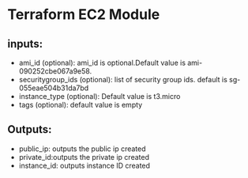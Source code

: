 # Terraform EC2 Module

## inputs:
* ami_id (optional): ami_id is optional.Default value is ami-090252cbe067a9e58.
* securitygroup_ids (optional): list of security group ids. default is sg-055eae504b31da7bd
* instance_type (optional): Default value is t3.micro
* tags (optional): default value is empty

## Outputs:
* public_ip: outputs the public ip created
* private_id:outputs the private ip created
* instance_id: outputs instance ID created
